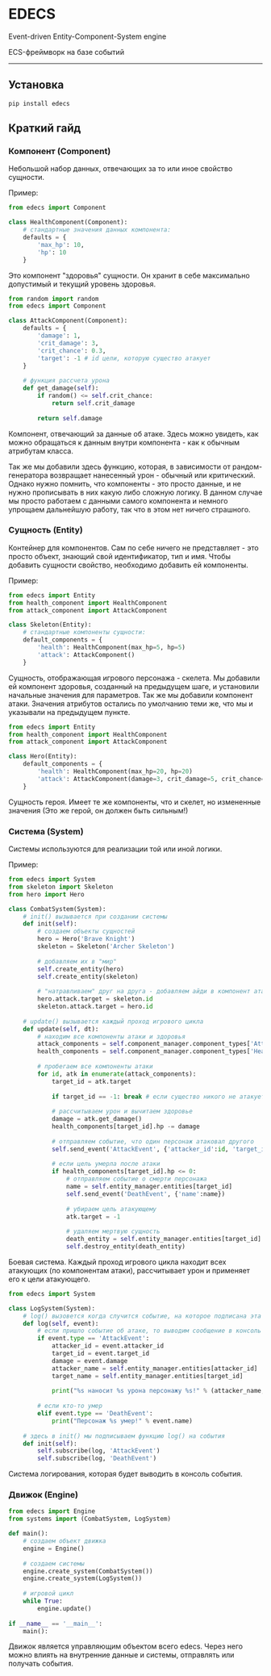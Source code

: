 # EDECS
Event-driven Entity-Component-System engine

ECS-фреймворк на базе событий

---

## Установка

```
pip install edecs
```

## Краткий гайд

### Компонент (Component)

Небольшой набор данных, отвечающих за то или иное свойство сущности.

Пример:

```python
from edecs import Component

class HealthComponent(Component):
    # стандартные значения данных компонента:
    defaults = {
        'max_hp': 10,
        'hp': 10
    }
```

Это компонент "здоровья" сущности. Он хранит в себе максимально допустимый и текущий уровень здоровья.

```python
from random import random
from edecs import Component

class AttackComponent(Component):
    defaults = {
        'damage': 1,
        'crit_damage': 3,
        'crit_chance': 0.3,
        'target': -1 # id цели, которую существо атакует
    }
    
    # функция рассчета урона
    def get_damage(self):
        if random() <= self.crit_chance:
            return self.crit_damage
        
        return self.damage
```

Компонент, отвечающий за данные об атаке. Здесь можно увидеть, как можно обращаться к данным внутри компонента - как к обычным атрибутам класса.

Так же мы добавили здесь функцию, которая, в зависимости от рандом-генератора возвращает нанесенный урон - обычный или критический. Однако нужно помнить, что компоненты - это просто данные, и не нужно прописывать в них какую либо сложную логику. В данном случае мы просто работаем с данными самого компонента и немного упрощаем дальнейшую работу, так что в этом нет ничего страшного.

### Сущность (Entity)

Контейнер для компонентов. Сам по себе ничего не представляет - это просто объект, знающий свой идентификатор, тип и имя. Чтобы добавить сущности свойство, необходимо добавить ей компоненты.

Пример:

```python
from edecs import Entity
from health_component import HealthComponent
from attack_component import AttackComponent

class Skeleton(Entity):
    # стандартные компоненты сущности:
    default_components = {
        'health': HealthComponent(max_hp=5, hp=5)
        'attack': AttackComponent()
    }
```

Сущность, отображающая игрового персонажа - скелета. Мы добавили ей компонент здоровья, созданный на предыдущем шаге, и установили начальные значения для параметров. Так же мы добавили компонент атаки. Значения атрибутов остались по умолчанию теми же, что мы и указывали на предыдущем пункте.

```python
from edecs import Entity
from health_component import HealthComponent
from attack_component import AttackComponent

class Hero(Entity):
    default_components = {
        'health': HealthComponent(max_hp=20, hp=20)
        'attack': AttackComponent(damage=3, crit_damage=5, crit_chance=0.45)
    }
```

Сущность героя. Имеет те же компоненты, что и скелет, но измененные значения (Это же герой, он должен быть сильным!)

### Система (System)

Системы используются для реализации той или иной логики.


Пример:

```python
from edecs import System
from skeleton import Skeleton
from hero import Hero

class CombatSystem(System):
    # init() вызывается при создании системы
    def init(self):
        # создаем объекты сущностей
        hero = Hero('Brave Knight')
        skeleton = Skeleton('Archer Skeleton')
        
        # добавляем их в "мир"
        self.create_entity(hero)
        self.create_entity(skeleton)
        
        # "натравливаем" друг на друга - добавляем айди в компонент атаки
        hero.attack.target = skeleton.id
        skeleton.attack.target = hero.id
        
    # update() вызывается каждый проход игрового цикла
    def update(self, dt):
        # находим все компоненты атаки и здоровья
        attack_components = self.component_manager.component_types['AttackComponent']
        health_components = self.component_manager.component_types['HealthComponent']
        
        # пробегаем все компоненты атаки
        for id, atk in enumerate(attack_components):
            target_id = atk.target
            
            if target_id == -1: break # если существо никого не атакует - ничего не делаем, выходим из цикла
            
            # рассчитываем урон и вычитаем здоровье
            damage = atk.get_damage()
            health_components[target_id].hp -= damage
            
            # отправляем событие, что один персонаж атаковал другого
            self.send_event('AttackEvent', {'attacker_id':id, 'target_id':target_id, 'damage':damage})
            
            # если цель умерла после атаки
            if health_components[target_id].hp <= 0:
                # отправляем событие о смерти персонажа
                name = self.entity_manager.entities[target_id]
                self.send_event('DeathEvent', {'name':name})
                
                # убираем цель атакующему
                atk.target = -1
                
                # удаляем мертвую сущность
                death_entity = self.entity_manager.entities[target_id]
                self.destroy_entity(death_entity)
```

Боевая система. Каждый проход игрового цикла находит всех атакующих (по компонентам атаки), рассчитывает урон и применяет его к цели атакующего.

```python
from edecs import System

class LogSystem(System):
    # log() вызовется когда случится событие, на которое подписана эта функция
    def log(self, event):
        # если пришло событие об атаке, то выводим сообщение в консоль
        if event.type == 'AttackEvent':
            attacker_id = event.attacker_id
            target_id = event.target_id
            damage = event.damage
            attacker_name = self.entity_manager.entities[attacker_id]
            target_name = self.entity_manager.entities[target_id]
            
            print("%s наносит %s урона персонажу %s!" % (attacker_name, damage, target_name))
            
        # если кто-то умер
        elif event.type == 'DeathEvent':
            print("Персонаж %s умер!" % event.name)
            
    # здесь в init() мы подписываем функцию log() на события
    def init(self):
        self.subscribe(log, 'AttackEvent')
        self.subscribe(log, 'DeathEvent')
```
Система логирования, которая будет выводить в консоль события.

### Движок (Engine)

```python
from edecs import Engine
from systems import (CombatSystem, LogSystem)

def main():
    # создаем объект движка
    engine = Engine()
    
    # создаем системы
    engine.create_system(CombatSystem())
    engine.create_system(LogSystem())
    
    # игровой цикл
    while True:
        engine.update()
    
if __name__ == '__main__':
    main():
```

Движок является управляющим объектом всего edecs. Через него можно влиять на внутренние данные и системы, отправлять или получать события.
